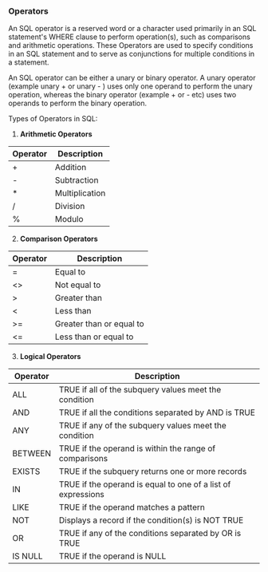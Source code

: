 ### Operators

An SQL operator is a reserved word or a character used primarily in an SQL statement's WHERE clause to perform operation(s), such as comparisons and arithmetic operations. These Operators are used to specify conditions in an SQL statement and to serve as conjunctions for multiple conditions in a statement.

An SQL operator can be either a unary or binary operator. A unary operator (example unary + or unary - ) uses only one operand to perform the unary operation, whereas the binary operator (example + or - etc) uses two operands to perform the binary operation.

Types of Operators in SQL:

1. **Arithmetic Operators**

| Operator | Description    |
|----------|----------------|
| +        | Addition       |
| -        | Subtraction    |
| *        | Multiplication |
| /        | Division       |
| %        | Modulo         |

2. **Comparison Operators**

| Operator | Description              |
|----------|--------------------------|
| =        | Equal to                 |
| <>       | Not equal to             |
| >        | Greater than             |
| <        | Less than                |
| >=       | Greater than or equal to |
| <=       | Less than or equal to    |
    
3. **Logical Operators**

| Operator | Description                                                  |
|----------|--------------------------------------------------------------|
| ALL      | TRUE if all of the subquery values meet the condition        |
| AND      | TRUE if all the conditions separated by AND is TRUE          |
| ANY      | TRUE if any of the subquery values meet the condition        |
| BETWEEN  | TRUE if the operand is within the range of comparisons       |
| EXISTS   | TRUE if the subquery returns one or more records             |
| IN       | TRUE if the operand is equal to one of a list of expressions |
| LIKE     | TRUE if the operand matches a pattern                        |
| NOT      | Displays a record if the condition(s) is NOT TRUE            |
| OR       | TRUE if any of the conditions separated by OR is TRUE        |
| IS NULL  | TRUE if the operand is NULL                                  |

